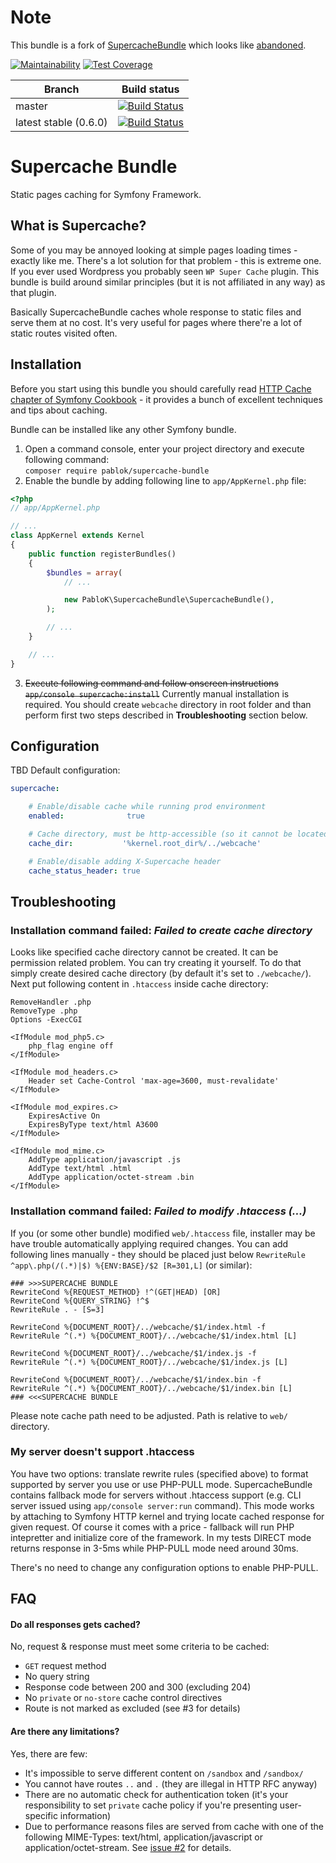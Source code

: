 # Note
This bundle is a fork of [SupercacheBundle](https://github.com/kiler129/SupercacheBundle) which 
looks like [abandoned](https://github.com/kiler129/SupercacheBundle/issues/16).

[![Maintainability](https://api.codeclimate.com/v1/badges/b31680710f69341d642f/maintainability)](https://codeclimate.com/github/PabloKowalczyk/SupercacheBundle/maintainability)
[![Test Coverage](https://api.codeclimate.com/v1/badges/b31680710f69341d642f/test_coverage)](https://codeclimate.com/github/PabloKowalczyk/SupercacheBundle/test_coverage)

|Branch|Build status|
|---|---|
|master|[![Build Status](https://travis-ci.org/PabloKowalczyk/SupercacheBundle.svg?branch=master)](https://travis-ci.org/PabloKowalczyk/SupercacheBundle)|
|latest stable (0.6.0)|[![Build Status](https://travis-ci.org/PabloKowalczyk/SupercacheBundle.svg?branch=0.6.0)](https://travis-ci.org/PabloKowalczyk/SupercacheBundle)|

# Supercache Bundle
Static pages caching for Symfony Framework.

## What is Supercache?
Some of you may be annoyed looking at simple pages loading times - exactly like me. There's a lot solution for that problem - this is extreme one.
If you ever used Wordpress you probably seen `WP Super Cache` plugin. This bundle is build around similar principles (but it is not affiliated in any way) as that plugin.  

Basically SupercacheBundle caches whole response to static files and serve them at no cost. It's very useful for pages where there're a lot of static routes visited often.

## Installation
Before you start using this bundle you should carefully read [HTTP Cache chapter of Symfony Cookbook](http://symfony.com/doc/current/book/http_cache.html) - it provides a bunch of excellent techniques and tips about caching.

Bundle can be installed like any other Symfony bundle.
  1. Open a command console, enter your project directory and execute following command:  
  `composer require pablok/supercache-bundle`
  2. Enable the bundle by adding following line to `app/AppKernel.php` file:
  ```php
  <?php
  // app/AppKernel.php
  
  // ...
  class AppKernel extends Kernel
  {
      public function registerBundles()
      {
          $bundles = array(
              // ...
  
              new PabloK\SupercacheBundle\SupercacheBundle(),
          );
  
          // ...
      }
  
      // ...
  }
  ```
  3. ~~Execute following command and follow onscreen instructions `app/console supercache:install`~~
  Currently manual installation is required. You should create `webcache` directory in root folder and than perform first two steps described in **Troubleshooting** section below.

## Configuration
TBD
Default configuration:
```yaml
supercache:

    # Enable/disable cache while running prod environment
    enabled:              true

    # Cache directory, must be http-accessible (so it cannot be located under app/)
    cache_dir:           '%kernel.root_dir%/../webcache'

    # Enable/disable adding X-Supercache header
    cache_status_header: true
```

## Troubleshooting
### Installation command failed: *Failed to create cache directory*
Looks like specified cache directory cannot be created. It can be permission related problem. You can try creating it yourself. To do that simply create desired cache directory (by default it's set to `./webcache/`). Next put following content in `.htaccess` inside cache directory:
```apacheconf
RemoveHandler .php
RemoveType .php
Options -ExecCGI

<IfModule mod_php5.c>
    php_flag engine off
</IfModule>

<IfModule mod_headers.c>
    Header set Cache-Control 'max-age=3600, must-revalidate'
</IfModule>

<IfModule mod_expires.c>
    ExpiresActive On
    ExpiresByType text/html A3600
</IfModule>

<IfModule mod_mime.c>
    AddType application/javascript .js
    AddType text/html .html
    AddType application/octet-stream .bin
</IfModule>
```

### Installation command failed: *Failed to modify .htaccess (...)*
If you (or some other bundle) modified `web/.htaccess` file, installer may be have trouble automatically applying required changes. You can add following lines manually - they should be placed just below `RewriteRule ^app\.php(/(.*)|$) %{ENV:BASE}/$2 [R=301,L]` (or similar):
```apacheconf
### >>>SUPERCACHE BUNDLE 
RewriteCond %{REQUEST_METHOD} !^(GET|HEAD) [OR]
RewriteCond %{QUERY_STRING} !^$
RewriteRule . - [S=3]

RewriteCond %{DOCUMENT_ROOT}/../webcache/$1/index.html -f
RewriteRule ^(.*) %{DOCUMENT_ROOT}/../webcache/$1/index.html [L]

RewriteCond %{DOCUMENT_ROOT}/../webcache/$1/index.js -f
RewriteRule ^(.*) %{DOCUMENT_ROOT}/../webcache/$1/index.js [L]

RewriteCond %{DOCUMENT_ROOT}/../webcache/$1/index.bin -f
RewriteRule ^(.*) %{DOCUMENT_ROOT}/../webcache/$1/index.bin [L]
### <<<SUPERCACHE BUNDLE
```
Please note cache path need to be adjusted. Path is relative to `web/` directory.

### My server doesn't support .htaccess
You have two options: translate rewrite rules (specified above) to format supported by server you use or use PHP-PULL mode.
SupercacheBundle contains fallback mode for servers without .htaccess support (e.g. CLI server issued using `app/console server:run` command). This mode works by attaching to Symfony HTTP kernel and trying locate cached response for given request. Of course it comes with a price - fallback will run PHP intepretter and initialize core of the framework. In my tests DIRECT mode returns response in 3-5ms while PHP-PULL mode need around 30ms.

There's no need to change any configuration options to enable PHP-PULL.

## FAQ
#### Do all responses gets cached?
No, request & response must meet some criteria to be cached:
  * `GET` request method
  * No query string
  * Response code between 200 and 300 (excluding 204)
  * No `private` or `no-store` cache control directives   
  * Route is not marked as excluded (see #3 for details)


#### Are there any limitations?
Yes, there are few:
  * It's impossible to serve different content on `/sandbox` and `/sandbox/`
  * You cannot have routes `..` and `.` (they are illegal in HTTP RFC anyway)
  * There are no automatic check for authentication token (it's your responsibility to set `private` cache policy if you're presenting user-specific information)
  * Due to performance reasons files are served from cache with one of the following MIME-Types: text/html, application/javascript or application/octet-stream. See [issue #2](https://github.com/kiler129/SupercacheBundle/issues/2) for details.
